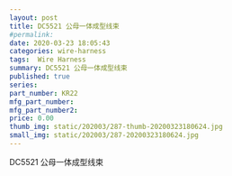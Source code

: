 ```yaml
---
layout: post
title: DC5521 公母一体成型线束
#permalink: 
date: 2020-03-23 18:05:43
categories: wire-harness
tags:  Wire Harness
summary: DC5521 公母一体成型线束
published: true 
series: 
part_number: KR22
mfg_part_number: 
mfg_part_number2: 
price: 0.00
thumb_img: static/202003/287-thumb-20200323180624.jpg
small_img: static/202003/287-20200323180624.jpg
---
```



DC5521 公母一体成型线束